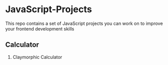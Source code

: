 # JavaScript-Projects
This repo contains a set of JavaScript projects you can work on to improve your frontend development skills

## Calculator
1) Claymorphic Calculator
